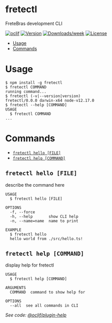 fretectl
========

FreteBras development CLI

[![oclif](https://img.shields.io/badge/cli-oclif-brightgreen.svg)](https://oclif.io)
[![Version](https://img.shields.io/npm/v/fretectl.svg)](https://npmjs.org/package/fretectl)
[![Downloads/week](https://img.shields.io/npm/dw/fretectl.svg)](https://npmjs.org/package/fretectl)
[![License](https://img.shields.io/npm/l/fretectl.svg)](https://github.com/https://gitlab.fretebras.com.br/fretecli/fretectl/blob/master/package.json)

<!-- toc -->
* [Usage](#usage)
* [Commands](#commands)
<!-- tocstop -->
# Usage
<!-- usage -->
```sh-session
$ npm install -g fretectl
$ fretectl COMMAND
running command...
$ fretectl (-v|--version|version)
fretectl/0.0.0 darwin-x64 node-v12.17.0
$ fretectl --help [COMMAND]
USAGE
  $ fretectl COMMAND
...
```
<!-- usagestop -->
# Commands
<!-- commands -->
* [`fretectl hello [FILE]`](#fretectl-hello-file)
* [`fretectl help [COMMAND]`](#fretectl-help-command)

## `fretectl hello [FILE]`

describe the command here

```
USAGE
  $ fretectl hello [FILE]

OPTIONS
  -f, --force
  -h, --help       show CLI help
  -n, --name=name  name to print

EXAMPLE
  $ fretectl hello
  hello world from ./src/hello.ts!
```

## `fretectl help [COMMAND]`

display help for fretectl

```
USAGE
  $ fretectl help [COMMAND]

ARGUMENTS
  COMMAND  command to show help for

OPTIONS
  --all  see all commands in CLI
```

_See code: [@oclif/plugin-help](https://github.com/oclif/plugin-help/blob/v3.0.1/src/commands/help.ts)_
<!-- commandsstop -->
